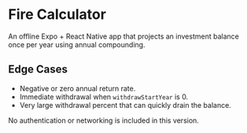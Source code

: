 # Fire Calculator

An offline Expo + React Native app that projects an investment balance once per year using annual compounding.

## Edge Cases
- Negative or zero annual return rate.
- Immediate withdrawal when `withdrawStartYear` is 0.
- Very large withdrawal percent that can quickly drain the balance.

No authentication or networking is included in this version.
